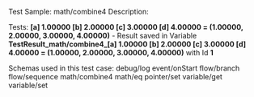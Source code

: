 Test Sample: math/combine4
Description: 

Tests:
	**[a] 1.00000 [b] 2.00000 [c] 3.00000 [d] 4.00000 = (1.00000, 2.00000, 3.00000, 4.00000)** - Result saved in Variable **TestResult_math/combine4_[a] 1.00000 [b] 2.00000 [c] 3.00000 [d] 4.00000 = (1.00000, 2.00000, 3.00000, 4.00000)** with Id **1**

Schemas used in this test case:
	debug/log
	event/onStart
	flow/branch
	flow/sequence
	math/combine4
	math/eq
	pointer/set
	variable/get
	variable/set
